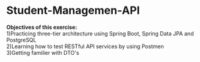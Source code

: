# Student-Managemen-API
<b>Objectives of this exercise:</b><br>
1)Practicing three-tier architecture using Spring Boot, Spring Data JPA and PostgreSQL<br>
2)Learning how to test RESTful API services by using Postmen<br>
3)Getting familier with DTO's
